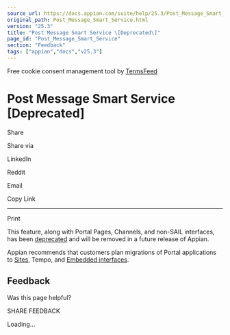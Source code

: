 ```yaml
---
source_url: https://docs.appian.com/suite/help/25.3/Post_Message_Smart_Service.html
original_path: Post_Message_Smart_Service.html
version: "25.3"
title: "Post Message Smart Service \[Deprecated\]"
page_id: "Post_Message_Smart_Service"
section: "Feedback"
tags: ["appian","docs","v25.3"]
---
```



Free cookie consent management tool by [TermsFeed](https://www.termsfeed.com/)

# Post Message Smart Service \[Deprecated\]

Share

Share via

LinkedIn

Reddit

Email

Copy Link

* * *

Print

This feature, along with Portal Pages, Channels, and non-SAIL interfaces, has been [deprecated](Deprecated_Features.html) and will be removed in a future release of Appian.

Appian recommends that customers plan migrations of Portal applications to [Sites](Sites.html), Tempo, and [Embedded interfaces](Embedded_Interfaces.html).

## Feedback

Was this page helpful?

SHARE FEEDBACK

Loading...